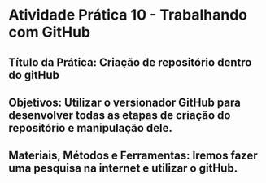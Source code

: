 # Atividade Prática 10 - Trabalhando com GitHub

## Título da Prática: Criação de repositório dentro do gitHub

## Objetivos: Utilizar o versionador GitHub para desenvolver todas as etapas de criação do repositório e manipulação dele.

## Materiais, Métodos e Ferramentas: Iremos fazer uma pesquisa na internet e utilizar o gitHub.
